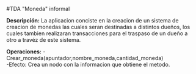 #TDA "Moneda" informal

**Descripción:**
La aplicacion conciste en la creacion de un sistema de creacion de monedas las cuales seran destinadas
a distintos dueños, los cuales tambien realizaran transacciones para el traspaso de un dueño a otro a travéz
de este sistema.

**Operaciones:**
	-Crear_moneda(apuntador,nombre_moneda,cantidad_moneda)	
		-Efecto: Crea un nodo con la informacion que obtiene el metodo.
